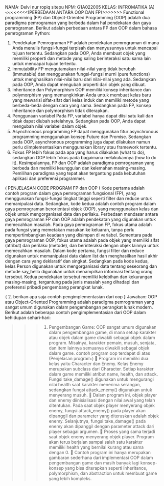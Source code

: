 NAMA: Delvi nur ropiq sitepu
NPM: G1A022005
KELAS: INFROMATIKA (A)
<<<<<<<<(PERBEDAAN ANTARA OOP DAN FP)>>>>>>>
   Functional programming (FP) dan Object-Oriented Programming (OOP) adalah dua paradigma pemrograman yang berbeda dalam hal pendekatan dan gaya pemrograman. Berikut adalah perbedaan antara FP dan OOP dalam bahasa pemrograman Python:
  1.	Pendekatan Pemrograman FP adalah pendekatan pemrograman di mana Anda menulis fungsi-fungsi terpisah dan menyusunnya untuk mencapai tujuan tertentu. Sedangkan pada OOP, Anda membuat objek yang memiliki properti dan metode yang saling berinteraksi satu sama lain untuk mencapai tujuan tertentu.
  2.	Immutability FP mengutamakan nilai-nilai yang tidak berubah (immutable) dan menggunakan fungsi-fungsi murni (pure functions) untuk menghasilkan nilai-nilai baru dari nilai-nilai yang ada. Sedangkan pada OOP, Anda dapat mengubah properti dari objek yang dibuat.
  3.	Inheritance dan Polymorphism OOP memiliki konsep inheritance dan polymorphism yang memungkinkan Anda untuk membuat kelas baru yang mewarisi sifat-sifat dari kelas induk dan memiliki metode yang berbeda-beda dengan cara yang sama. Sedangkan pada FP, konsep inheritance dan polymorphism tidak diterapkan.
  4.	Penggunaan variabel Pada FP, variabel hanya dapat diisi satu kali dan tidak dapat diubah setelahnya. Sedangkan pada OOP, Anda dapat mengubah nilai variabel dalam objek.
  5.	Asynchronous programming FP dapat menggunakan fitur asynchronous programming menggunakan konsep Future dan Promise. Sedangkan pada OOP, asynchronous programming juga dapat dilakukan namun perlu diimplementasikan menggunakan library atau framework tertentu.
  6.	Fokus FP lebih fokus pada apa yang harus dilakukan (what to do), sedangkan OOP lebih fokus pada bagaimana melakukannya (how to do it).
  Kesimpulannya, FP dan OOP adalah paradigma pemrograman yang berbeda dan memiliki keunggulan dan kelemahan masing-masing. Pemilihan paradigma yang tepat akan tergantung pada kebutuhan aplikasi dan preferensi programmer.
 
 ( PENJELASAN CODE PROGRAM  FP dan OOP  )
   Kode pertama adalah contoh program dalam gaya pemrograman fungsional (FP), yang menggunakan fungsi-fungsi tingkat tinggi seperti filter dan reduce untuk memanipulasi data. Sedangkan, kode kedua adalah contoh program dalam gaya pemrograman berorientasi objek (OOP), yang menggunakan kelas dan objek untuk mengorganisasi data dan perilaku.
   Perbedaan mendasar antara gaya pemrograman FP dan OOP adalah pendekatan yang digunakan untuk memecahkan masalah. Pada gaya pemrograman FP, fokus utama adalah pada fungsi yang memetakan masukan ke keluaran, tanpa perlu mempertimbangkan keadaan yang disimpan di variabel. Sementara pada gaya pemrograman OOP, fokus utama adalah pada objek yang memiliki sifat (atribut) dan perilaku (metode), dan berinteraksi dengan objek lainnya untuk memecahkan masalah.
Dalam kode pertama, fungsi filter dan reduce digunakan untuk memanipulasi data dalam list dan menghasilkan hasil akhir dengan cara yang deklaratif dan singkat. Sedangkan pada kode kedua, kelas Person digunakan untuk mengorganisasi data tentang seseorang dan metode say_hello digunakan untuk menampilkan informasi tentang orang tersebut.
Kedua pendekatan tersebut memiliki kelebihan dan kekurangan masing-masing, tergantung pada jenis masalah yang dihadapi dan preferensi pribadi pengembang perangkat lunak.

   { 2. berikan apa saja contoh pengimplementasian dari oop }
Jawaban:
   OOP atau Object-Oriented Programming adalah paradigma pemrograman yang sangat umum digunakan dalam pengembangan perangkat lunak modern. Berikut adalah beberapa contoh pengimplementasian dari OOP dalam kehidupan sehari-hari:
 >>> 1.	Pengembangan Game: OOP sangat umum digunakan dalam pengembangan game, di mana setiap karakter atau objek dalam game diwakili sebagai objek dalam program. Misalnya, karakter pemain, musuh, senjata, dan item lainnya semuanya diwakili sebagai objek dalam game. contoh program oop terdapat di atas
(Penjelasan program:)
	Program ini memiliki dua kelas yaitu Character dan Enemy. Kelas Enemy merupakan subclass dari Character. Setiap karakter dalam game memiliki atribut name, health, dan attack. Fungsi take_damage() digunakan untuk mengurangi nilai health saat karakter menerima serangan, sedangkan fungsi attack_enemy() digunakan untuk menyerang musuh.
	Dalam program ini, objek player dan enemy diinisialisasi dengan nilai awal yang telah ditentukan. Pada saat objek player menyerang objek enemy, fungsi attack_enemy() pada player akan dipanggil dan parameter yang diteruskan adalah objek enemy. Selanjutnya, fungsi take_damage() pada enemy akan dipanggil dengan parameter attack dari player sebagai argumen.
	Proses yang sama terjadi saat objek enemy menyerang objek player. Program akan terus berjalan sampai salah satu karakter memiliki health yang bernilai kurang atau sama dengan 0.
	Contoh program ini hanya merupakan gambaran sederhana dari implementasi OOP dalam pengembangan game dan masih banyak lagi konsep-konsep yang bisa diterapkan seperti inheritance, polymorphism, dan abstraction untuk membuat game yang lebih kompleks.


